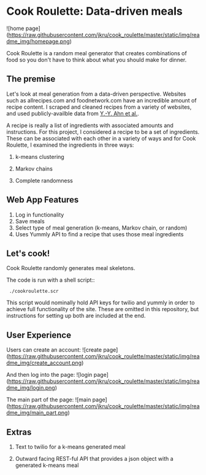Cook Roulette: Data-driven meals
=====================
![home page]
(https://raw.githubusercontent.com/jkru/cook_roulette/master/static/img/readme_img/homepage.png)

Cook Roulette is a random meal generator that creates combinations of food so you don't have to think about what you should make for dinner.

The premise 
----- 

Let's look at meal generation from a data-driven perspective. Websites
such as allrecipes.com and foodnetwork.com have an incredible amount
of recipe content. I scraped and cleaned recipes from a variety of
websites, and used publicly-availble data from [Y.-Y. Ahn et
al.](http://www.scientificamerican.com/article/flavor-connection-taste-map-interactive/).


A recipe is really a list of ingredients with associated amounts and
instructions. For this project, I considered a recipe to be a set of
ingredients. These can be associated with each other in a variety of
ways and for Cook Roulette, I examined the ingredients in three ways:

1. k-means clustering


2. Markov chains
3. Complete randomness


Web App Features
----------------------- 
1. Log in functionality
2. Save meals
3. Select type of meal generation (k-means, Markov chain, or random)
4. Uses Yummly API to find a recipe that uses those meal ingredients


Let's cook!
-------------
Cook Roulette randomly generates meal skeletons.

The code is run with a shell script::

     ./cookroulette.scr

This script would nominally hold API keys for twilio and yummly in
order to achieve full functionality of the site. These are omitted in
this repository, but instructions for setting up both are included at
the end.





User Experience
-----------------------
Users can create an account:
![create page]
(https://raw.githubusercontent.com/jkru/cook_roulette/master/static/img/readme_img/create_account.png)

And then log into the page:
![login page]
(https://raw.githubusercontent.com/jkru/cook_roulette/master/static/img/readme_img/login.png)

The main part of the page:
![main page]
(https://raw.githubusercontent.com/jkru/cook_roulette/master/static/img/readme_img/main_part.png)


Extras
-----------------------
1. Text to twilio for a k-means generated meal

2. Outward facing REST-ful API that provides a json object with a generated k-means meal


